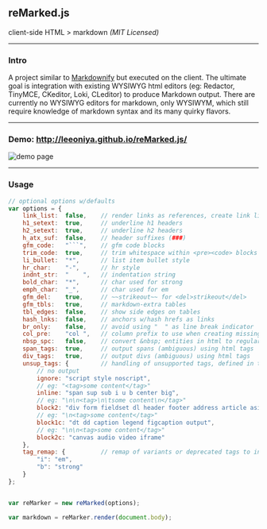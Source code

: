 reMarked.js
-----------
client-side HTML > markdown _(MIT Licensed)_

---
### Intro

A project similar to [Markdownify](http://milianw.de/projects/markdownify/) but executed on the client. The ultimate goal is integration with existing WYSIWYG html editors (eg: Redactor, TinyMCE, CKeditor, Loki, CLeditor) to produce Markdown output. There are currently no WYSIWYG editors for markdown, only WYSIWYM, which still require knowledge of markdown syntax and its many quirky flavors.

---
### Demo: http://leeoniya.github.io/reMarked.js/

![demo page](demo_th.png "demo page")

---
### Usage

```js
// optional options w/defaults
var options = {
    link_list:  false,    // render links as references, create link list as appendix
    h1_setext:  true,     // underline h1 headers
    h2_setext:  true,     // underline h2 headers
    h_atx_suf:  false,    // header suffixes (###)
    gfm_code:   "```",    // gfm code blocks
    trim_code:	true,     // trim whitespace within <pre><code> blocks (full block, not per line)
    li_bullet:  "*",      // list item bullet style
    hr_char:    "-",      // hr style
    indnt_str:  "    ",   // indentation string
    bold_char:  "*",      // char used for strong
    emph_char:  "_",      // char used for em
    gfm_del:    true,     // ~~strikeout~~ for <del>strikeout</del>
    gfm_tbls:   true,     // markdown-extra tables
    tbl_edges:  false,    // show side edges on tables
    hash_lnks:  false,    // anchors w/hash hrefs as links
    br_only:    false,    // avoid using "  " as line break indicator
    col_pre:    "col ",   // column prefix to use when creating missing headers for tables
    nbsp_spc:   false,    // convert &nbsp; entities in html to regular spaces
    span_tags:  true,     // output spans (ambiguous) using html tags
    div_tags:   true,     // output divs (ambiguous) using html tags
    unsup_tags: {         // handling of unsupported tags, defined in terms of desired output style. if not listed, output = outerHTML
        // no output
        ignore: "script style noscript",
        // eg: "<tag>some content</tag>"
        inline: "span sup sub i u b center big",
        // eg: "\n\n<tag>\n\tsome content\n</tag>"
        block2: "div form fieldset dl header footer address article aside figure hgroup section",
        // eg: "\n<tag>some content</tag>"
        block1c: "dt dd caption legend figcaption output",
        // eg: "\n\n<tag>some content</tag>"
        block2c: "canvas audio video iframe"
    },
    tag_remap: {          // remap of variants or deprecated tags to internal classes
        "i": "em",
        "b": "strong"
    }
};


var reMarker = new reMarked(options);

var markdown = reMarker.render(document.body);
```